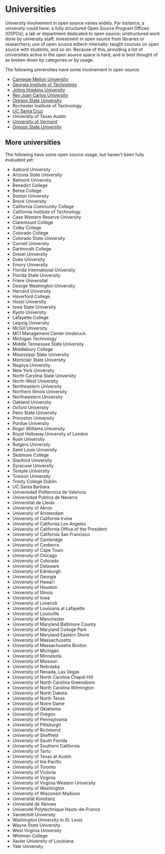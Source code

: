 # Universities

University involvement in open source varies widely. For instance, a university could have: a fully structured Open Source Program Offices (OSPOs); a lab or department dedicated to open source; unstructured work done by university staff; investment in open source from libraries or researchers; use of open source edtech internally; taught courses on open source with students; and so on. Because of this, providing a list of universities active in the open source space is hard, and is best thought of as broken down by categories or by usage.

The following universities have some involvement in open source:

  - [Carnegie Mellon University](./universities/carnegie-mellon-university.md)
  - [Georgia Institute of Technology](./universities/georgia-institute-of-technology.md)
  - [Johns Hopkins University](./universities/johns-hopkins-university.md)
  - [Rey Juan Carlos University](./universities/rey-juan-carlos-university.md)
  - [Oregon State University](./universities/oregon-state-university.md)
  - Rochester Institute of Technology
  - [UC Santa Cruz](./universities/university-of-california-santa-cruz.md)
  - University of Texas Austin
  - [University of Vermont](./universities/university-of-vermont.md)
  - [Oregon State University](./universities/oregon-state-university.md)

## More universities

The following have some open source usage, but haven't been fully evaluated yet:

- Aalbord University
- Arizona State University
- Belmont University
- Benedict College
- Berea College
- Boston University
- Brock University
- California Community College
- California Institute of Technology
- Case Western Reserve University
- Claremount College
- Colby College
- Colorado College
- Colorado State University
- Cornell University
- Dartmouth College
- Drexel University
- Duke University
- Emory University
- Florida International University
- Florida State University
- Friere Universitat
- George Washington University
- Harvard University
- Haverford College
- Hosei University
- Iowa State University
- Kyoto University
- Lafayette College
- Leipzig University
- McGill University
- MCI Management Center Innsbruck
- Michigan Technology
- Middle Tennessee State University
- Middlebury College
- Mississippi State University
- Montclair State University
- Nagoya University
- New York University
- North Carolina State University
- North-West University
- Northeastern University
- Northern Illinois University
- Northwestern University
- Oakland University
- Oxford University
- Penn State University
- Princeton University
- Purdue University
- Roger Williams University
- Royal Holloway University of London
- Rush University
- Rutgers University
- Saint Louis University
- Skidmore College
- Stanford University
- Syracuse University
- Temple University
- Towson University
- Trinity College Dublin
- UC Santa Barbara
- Universidad Politecnica de Valencia
- Universidad Publica de Navarra
- Universitat de Lleida
- University of Akron
- University of Amsterdam
- University of California Irvine
- University of California Los Angeles
- University of California Office of the President
- University of California San Francisco
- University of Cambridge
- University of Canberra
- University of Cape Town
- University of Chicago
- University of Colorado
- University of Delaware
- University of Edinburgh
- University of Georgia
- University of Hawaiʻi
- University of Houston
- University of Illinois
- University of Iowa
- University of Limerick
- University of Louisiana at Lafayette
- University of Louisville
- University of Manchester
- University of Maryland Baltimore County
- University of Maryland College Park
- University of Maryland Eastern Shore
- University of Massachusetts
- University of Massachusetts Boston
- University of Michigan
- University of Minnesota
- University of Missouri
- University of Nebraska
- University of Nevada, Las Vegas
- University of North Carolina Chapel Hill
- University of North Carolina Greensboro
- University of North Carolina Wilmington
- University of North Dakota
- University of North Texas
- University of Notre Dame
- University of Oklahoma
- University of Oregon
- University of Pennsylvania
- University of Pittsburgh
- University of Richmond
- University of Sheffield
- University of South Florida
- University of Southern California
- University of Tartu
- University of Texas at Austin
- University of the Pacific
- University of Toronto
- University of Victoria
- University of Virginia
- University of Virginia Western University
- University of Washington
- University of Wisconsin Madison
- Universität Konstanz
- Université de Rennes
- Université Polytechnique Hauts-de-France
- Vanderbilt University
- Washington University in St. Louis
- Wayne State University
- West Virginia University
- Whitman College
- Xavier University of Louisiana
- Yale University